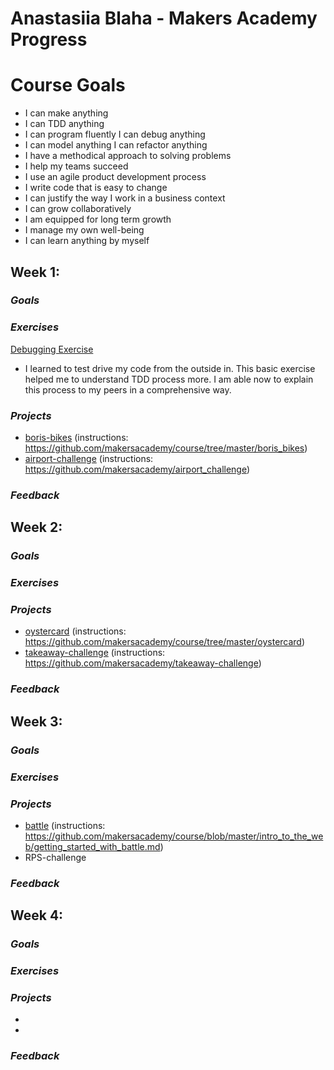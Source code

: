 # Anastasiia Blaha - Makers Academy Progress


# Course Goals
- I can make anything 
- I can TDD anything 
- I can program fluently I can debug anything 
- I can model anything I can refactor anything 
- I have a methodical approach to solving problems 
- I help my teams succeed 
- I use an agile product development process 
- I write code that is easy to change 
- I can justify the way I work in a business context 
- I can grow collaboratively 
- I am equipped for long term growth 
- I manage my own well-being 
- I can learn anything by myself


## **Week 1:**

### *Goals*

### *Exercises*
[Debugging Exercise](https://github.com/AnastasiiaBlaha/design_strategies_1)
- I learned to test drive my code from the outside in. This basic exercise helped me to understand TDD process more. I am able now to explain this process to my peers in a comprehensive way.

### *Projects*
- [boris-bikes](https://github.com/AnastasiiaBlaha/boris_bikes) (instructions: https://github.com/makersacademy/course/tree/master/boris_bikes)
- [airport-challenge](https://github.com/AnastasiiaBlaha/airport_challenge) (instructions: https://github.com/makersacademy/airport_challenge)

### **_Feedback_**


## **Week 2:**

### *Goals*

### *Exercises*

### *Projects*
- [oystercard](https://github.com/AnastasiiaBlaha/oystercard) (instructions: https://github.com/makersacademy/course/tree/master/oystercard)
- [takeaway-challenge](https://github.com/AnastasiiaBlaha/takeaway-challenge) (instructions: https://github.com/makersacademy/takeaway-challenge)
### **_Feedback_**


## **Week 3:**

### *Goals*

### *Exercises*

### *Projects*
- [battle](https://github.com/AnastasiiaBlaha/battle-challenge) (instructions: https://github.com/makersacademy/course/blob/master/intro_to_the_web/getting_started_with_battle.md)
- RPS-challenge

### **_Feedback_**

## **Week 4:**

### *Goals*

### *Exercises*

### *Projects*
- 
-

### **_Feedback_**




